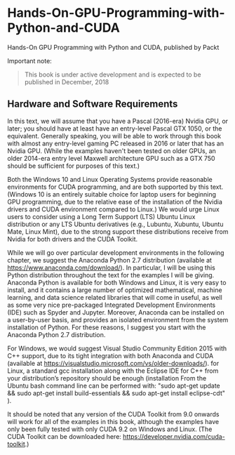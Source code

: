 # Hands-On-GPU-Programming-with-Python-and-CUDA
Hands-On GPU Programming with Python and CUDA, published by Packt

Important note:
> This book is under active development and is expected to be published in December, 2018

## Hardware and Software Requirements
In this text, we will assume that you have a Pascal (2016-era) Nvidia GPU, or later; you should have at least have an entry-level Pascal GTX 1050, or the equivalent.  Generally speaking, you will be able to work through this book with almost any entry-level gaming PC released in 2016 or later that has an Nvidia GPU.  (While the examples haven't been tested on older GPUs, an older 2014-era entry level Maxwell architecture GPU such as a GTX 750 should be sufficient for purposes of this text.)

Both the Windows 10 and Linux Operating Systems provide reasonable environments for CUDA programming, and are both supported by this text.  (Windows 10 is an entirely suitable choice for laptop users for beginning GPU programming, due to the relative ease of the installation of the Nvidia drivers and CUDA environment compared to Linux.)  We would urge Linux users to consider using a Long Term Support (LTS) Ubuntu Linux distribution or any LTS Ubuntu derivatives (e.g., Lubuntu, Xubuntu, Ubuntu Mate, Linux Mint), due to the strong support these distributions receive from Nvidia for both drivers and the CUDA Toolkit.

While we will go over particular development environments in the following chapter, we suggest the Anaconda Python 2.7 distribution (available at https://www.anaconda.com/download/).  In particular, I will be using this Python distribution throughout the text for the examples I will be giving.  Anaconda Python is available for both Windows and Linux, it is very easy to install, and it contains a large number of optimized mathematical, machine learning, and data science related libraries that will come in useful, as well as some very nice pre-packaged Integrated Development Environments (IDE) such as Spyder and Jupyter.  Moreover, Anaconda can be installed on a user-by-user basis, and provides an isolated environment from the system installation of Python.  For these reasons, I suggest you start with the Anaconda Python 2.7 distribution.

For Windows, we would suggest Visual Studio Community Edition 2015 with C++ support, due to its tight integration with both Anaconda and CUDA  (available at https://visualstudio.microsoft.com/vs/older-downloads/).  for Linux, a standard gcc installation along with the Eclipse IDE for C++ from your distribution’s repository should be enough (installation From the Ubuntu bash command line can be performed with: "sudo apt-get update && sudo apt-get install build-essentials && sudo apt-get install eclipse-cdt" ).

It should be noted that any version of the CUDA Toolkit from 9.0 onwards will work for all of the examples in this book, although the examples have only been fully tested with only CUDA 9.2 on Windows and Linux.  (The CUDA Toolkit can be downloaded here: https://developer.nvidia.com/cuda-toolkit.)
